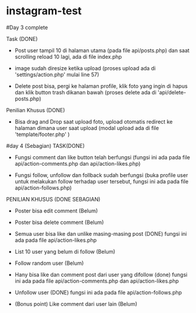 # instagram-test

#Day 3 complete

Task (DONE)
- Post user tampil 10 di halaman utama (pada file api/posts.php) dan saat scrolling reload 10 lagi, ada di file index.php

- image sudah diresize ketika upload (proses upload ada di 'settings/action.php' mulai line 57)

- Delete post bisa, pergi ke halaman profile, klik foto yang ingin di hapus dan klik button trash dikanan bawah (proses delete ada di 'api/delete-posts.php)

Penilian Khusus (DONE)
- Bisa drag and Drop saat upload foto, upload otomatis redirect ke halaman dimana user saat upload (modal upload ada di file 'template/footer.php' )

#day 4 (Sebagian)
TASK(DONE)
- Fungsi comment dan like button telah berfungsi (fungsi ini ada pada file api/action-comments.php dan api/action-likes.php)

- Fungsi follow, unfollow dan follback sudah berfungsi (buka profile user untuk melakukan follow terhadap user tersebut, fungsi ini ada pada file api/action-follows.php)

PENILIAN KHUSUS (DONE SEBAGIAN)
- Poster bisa edit comment (Belum)

- Poster bisa delete comment (Belum)

- Semua user bisa like dan unlike masing-masing post (DONE) fungsi ini ada pada file  api/action-likes.php

- List 10 user yang belum di follow (Belum)

- Follow random user (Belum)

- Hany bisa like dan comment post dari user yang difollow (done) fungsi ini ada pada file api/action-comments.php dan api/action-likes.php

- Unfollow user (DONE) fungsi ini ada pada file api/action-follows.php 

- (Bonus point) Like comment dari user lain (Belum)